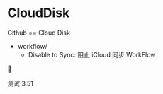 # CloudDisk
Github == Cloud Disk 

* workflow/
  * Disable to Sync: 阻止 iCloud 同步 WorkFlow

🤣

测试 3.51


